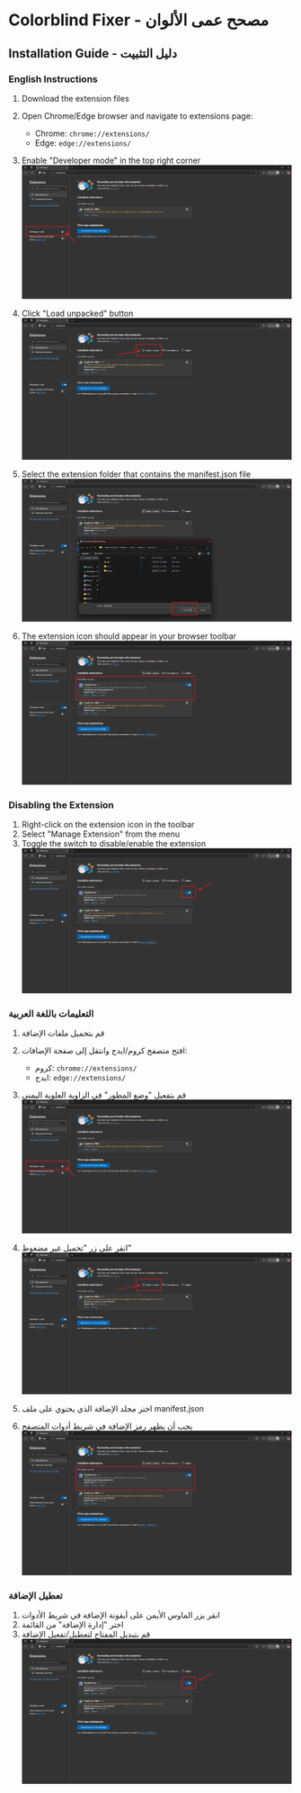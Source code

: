 # Colorblind Fixer - مصحح عمى الألوان

## Installation Guide - دليل التثبيت

### English Instructions

1. Download the extension files
2. Open Chrome/Edge browser and navigate to extensions page:
   - Chrome: `chrome://extensions/`
   - Edge: `edge://extensions/`
   
3. Enable "Developer mode" in the top right corner
   ![Developer Mode](./images/dev-mode.png)

4. Click "Load unpacked" button
   ![Load Unpacked](./images/load-unpacked.png)
  

5. Select the extension folder that contains the manifest.json file 
![Load Unpacked](./images/load-unpacked-file.png)
6. The extension icon should appear in your browser toolbar
   ![Extension Icon](./images/extension-icon.png)

### Disabling the Extension
1. Right-click on the extension icon in the toolbar
2. Select "Manage Extension" from the menu
3. Toggle the switch to disable/enable the extension
   ![Disable Extension](./images/disable-extension.png)

### التعليمات باللغة العربية

1. قم بتحميل ملفات الإضافة
2. افتح متصفح كروم/ايدج وانتقل إلى صفحة الإضافات:
   - كروم: `chrome://extensions/`
   - ايدج: `edge://extensions/`

3. قم بتفعيل "وضع المطور" في الزاوية العلوية اليمنى
   ![وضع المطور](./images/dev-mode.png)

4. انقر على زر "تحميل غير مضغوط"
   ![تحميل غير مضغوط](./images/load-unpacked.png)

5. اختر مجلد الإضافة الذي يحتوي على ملف manifest.json
6. يجب أن يظهر رمز الإضافة في شريط أدوات المتصفح
   ![رمز الإضافة](./images/extension-icon.png)

### تعطيل الإضافة
1. انقر بزر الماوس الأيمن على أيقونة الإضافة في شريط الأدوات
2. اختر "إدارة الإضافة" من القائمة
3. قم بتبديل المفتاح لتعطيل/تفعيل الإضافة
   ![تعطيل الإضافة](./images/disable-extension.png)
